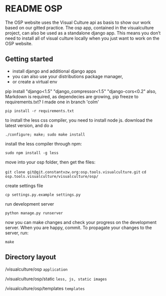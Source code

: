 README OSP
==========

The OSP website uses the Visual Culture api as basis to show our work based on our gitted practice.
The osp app, contained in the visualculture project, can also be used as a standalone django app. This means
you don’t need to install all of visual culture locally when you just want to
work on the OSP website.

Getting started
---------------

- install django and additional django apps
- you can also use your distributions package manager,
- or create a virtual env

pip install "django<1.5" "django_compressor<1.5" "django-cors<0.2"
also, Markdown is required, as dependecies are growing, pip freeze to requirements.txt? I made one in branch 'colm'

``pip install -r requirements.txt``

to install the less css compiler, you need to install node js. download the latest version, and do a

``./configure; make; sudo make install``

install the less compiler through npm:

``sudo npm install -g less``

move into your osp folder, then get the files:

``git clone git@git.constantvzw.org:osp.tools.visualculture.git``
``cd osp.tools.visualculture/visualculture/osp/``

create settings file

``cp settings.py.example settings.py``

run development server

``python manage.py runserver``

now you can make changes and check your progress on the development server. When you are happy, commit. To propagate your changes to the server, run:

``make``


Directory layout
---

 /visualculture/osp            `application`

 /visualculture/osp/static     `less, js, static images`

 /visualculture/osp/templates  `templates`
